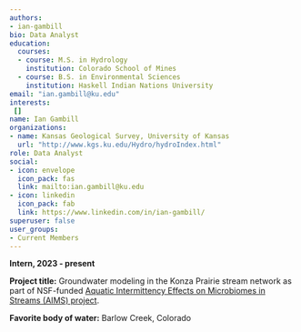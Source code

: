 ```yaml
---
authors:
- ian-gambill
bio: Data Analyst
education:
  courses:
  - course: M.S. in Hydrology
    institution: Colorado School of Mines
  - course: B.S. in Environmental Sciences
    institution: Haskell Indian Nations University
email: "ian.gambill@ku.edu"
interests:
 []
name: Ian Gambill
organizations:
- name: Kansas Geological Survey, University of Kansas
  url: "http://www.kgs.ku.edu/Hydro/hydroIndex.html"
role: Data Analyst
social:
- icon: envelope
  icon_pack: fas
  link: mailto:ian.gambill@ku.edu
- icon: linkedin
  icon_pack: fab
  link: https://www.linkedin.com/in/ian-gambill/
superuser: false
user_groups:
- Current Members
---
```

**Intern, 2023 - present**

**Project title:** Groundwater modeling in the Konza Prairie stream network as part of NSF-funded [Aquatic Intermittency Effects on Microbiomes in Streams (AIMS) project](https://www.nsf.gov/awardsearch/showAward?AWD_ID=2019603&HistoricalAwards=false). 

**Favorite body of water:** Barlow Creek, Colorado